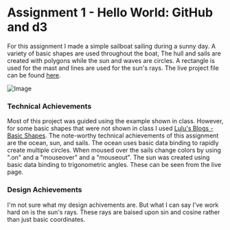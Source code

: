 Assignment 1 - Hello World: GitHub and d3  
===

For this assignment I made a simple sailboat sailing during a sunny day.
A variety of basic shapes are used throughout the boat,
The hull and sails are created with polygons while the sun and waves are circles.
A rectangle is used for the mast and lines are used for the sun's rays.
The live project file can be found [here](https://cscholler.github.io/01-ghd3/index.html).

![Image](boat.png)

### Technical Achievements
Most of this project was guided using the example shown in class.
However, for some basic shapes that were not shown in class I used [Lulu's Blogs - Basic Shapes](https://lucidar.me/en/d3.js/part-06-basic-shapes/).
The note-worthy technical achievements of this assignment are the ocean, sun, and sails.
The ocean uses basic data binding to rapidly create multiple circles.
When moused over the sails change colors by using ".on" and a "mouseover" and a "mouseout".
The sun was created using basic data binding to trigonometric angles. 
These can be seen from the live page.

### Design Achievements
I'm not sure what my design achivements are. But what I can say I've work hard on is the sun's rays.
These rays are baised upon sin and cosine rather than just basic coordinates.
